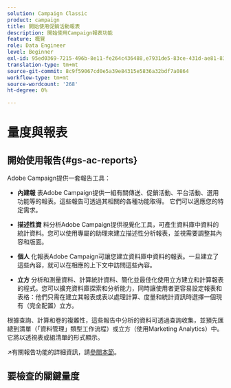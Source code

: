 ```yaml
---
solution: Campaign Classic
product: campaign
title: 開始使用促銷活動報表
description: 開始使用Campaign報表功能
feature: 概覽
role: Data Engineer
level: Beginner
exl-id: 95ed0369-7215-496b-8e11-fe264c436488,e7931de5-83ce-431d-ae81-83793d257550
translation-type: tm+mt
source-git-commit: 8c9f59067cd0e5a39e84315e5836a32bdf7a0864
workflow-type: tm+mt
source-wordcount: '268'
ht-degree: 0%

---
```


# 量度與報表

## 開始使用報告{#gs-ac-reports}

Adobe Campaign提供一套報告工具：

* **內建報**
表Adobe Campaign提供一組有關傳送、促銷活動、平台活動、選用功能等的報表。這些報告可透過其相關的各種功能取得。 它們可以適應您的特定需求。

* **描述性資**
料分析Adobe Campaign提供視覺化工具，可產生資料庫中資料的統計資料。您可以使用專屬的助理來建立描述性分析報表，並視需要調整其內容和版面。

* **個人**
化報表Adobe Campaign可讓您建立資料庫中資料的報表。一旦建立了這些內容，就可以在相應的上下文中訪問這些內容。

* **立方**
分析和測量資料、計算統計資料、簡化並最佳化使用立方建立和計算報表的程式。您可以擴充資料庫探索和分析能力，同時讓使用者更容易設定報表和表格：他們只需在建立其報表或表以處理計算、度量和統計資訊時選擇一個現有（完全配置）立方。

根據查詢、計算和卷的複雜性，這些報告中分析的資料可透過查詢收集，並預先匯總到清單（「資料管理」類型工作流程）或立方（使用Marketing Analytics）中。 它將以透視表或組清單的形式顯示。

:arrow_upper_right:有關報告功能的詳細資訊，請[參閱本節](https://experienceleague.adobe.com/docs/campaign-classic/using/reporting/reporting-in-adobe-campaign/about-adobe-campaign-reporting-tools.html)。

## 要檢查的關鍵量度

